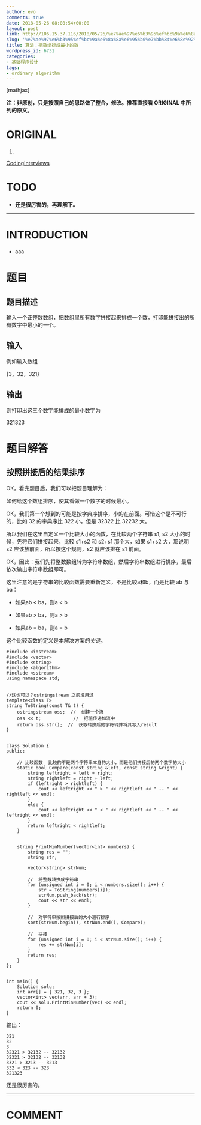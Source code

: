```yaml
---
author: evo
comments: true
date: 2018-05-26 08:08:54+00:00
layout: post
link: http://106.15.37.116/2018/05/26/%e7%ae%97%e6%b3%95%ef%bc%9a%e6%8a%8a%e6%95%b0%e7%bb%84%e6%8e%92%e6%88%90%e6%9c%80%e5%b0%8f%e7%9a%84%e6%95%b0/
slug: '%e7%ae%97%e6%b3%95%ef%bc%9a%e6%8a%8a%e6%95%b0%e7%bb%84%e6%8e%92%e6%88%90%e6%9c%80%e5%b0%8f%e7%9a%84%e6%95%b0'
title: 算法：把数组排成最小的数
wordpress_id: 6731
categories:
- 基础程序设计
tags:
- ordinary algorithm
---
```


<!-- more -->

[mathjax]

**注：非原创，只是按照自己的思路做了整合，修改。推荐直接看 ORIGINAL 中所列的原文。**


# ORIGINAL





 	
  1. 


[CodingInterviews](https://github.com/gatieme/CodingInterviews)







# TODO





 	
  * **还是很厉害的，再理解下。**





* * *





# INTRODUCTION





 	
  * aaa





# 题目




## **题目描述**


输入一个正整数数组，把数组里所有数字拼接起来排成一个数，打印能拼接出的所有数字中最小的一个。


## **输入**


例如输入数组

{3，32，321}


## **输出**


则打印出这三个数字能排成的最小数字为

321323


# 题目解答




## 按照拼接后的结果排序


OK，看完题目后，我们可以把题目理解为：

如何给这个数组排序，使其看做一个数字的时候最小。

OK，我们第一个想到的可能是按字典序排序，小的在前面。可惜这个是不可行的，比如 32 的字典序比 322 小，但是 32322 比 32232 大。

所以我们在这里自定义一个比较大小的函数，在比较两个字符串 s1, s2 大小的时候，先将它们拼接起来，比较 s1+s2 和 s2+s1 那个大，如果 s1+s2 大，那说明 s2 应该放前面，所以按这个规则，s2 就应该排在 s1 前面。

OK，因此：我们先将整数数组转为字符串数组，然后字符串数组进行排序，最后依次输出字符串数组即可。

这里注意的是字符串的比较函数需要重新定义，不是比较a和b，而是比较 ab 与 ba：



 	
  * 如果ab < ba，则a < b

 	
  * 如果ab > ba，则a > b

 	
  * 如果ab = ba，则a = b


这个比较函数的定义是本解决方案的关键。

    
    #include <iostream>
    #include <vector>
    #include <string>
    #include <algorithm>
    #include <sstream>
    using namespace std;
    
    
    //这也可以？ostringstream 之前没用过
    template<class T>
    string ToString(const T& t) {
    	ostringstream oss;  //  创建一个流
    	oss << t;            //  把值传递如流中
    	return oss.str();  //  获取转换后的字符转并将其写入result
    }
    
    
    class Solution {
    public:
    
    	// 比较函数  比较的不是两个字符串本身的大小，而是他们拼接后的两个数字的大小
    	static bool Compare(const string &left, const string &right) {
    		string leftright = left + right;
    		string rightleft = right + left;
    		if (leftright > rightleft) {
    			cout << leftright << " > " << rightleft << " -- " << rightleft << endl;
    		}
    		else {
    			cout << leftright << " < " << rightleft << " -- " << leftright << endl;
    		}
    		return leftright < rightleft;
    	}
    
    
    	string PrintMinNumber(vector<int> numbers) {
    		string res = "";
    		string str;
    
    		vector<string> strNum;
    
    		//  将整数转换成字符串
    		for (unsigned int i = 0; i < numbers.size(); i++) {
    			str = ToString(numbers[i]);
    			strNum.push_back(str);
    			cout << str << endl;
    		}
    
    		//  对字符串按照拼接后的大小进行排序
    		sort(strNum.begin(), strNum.end(), Compare);
    
    		//  拼接
    		for (unsigned int i = 0; i < strNum.size(); i++) {
    			res += strNum[i];
    		}
    		return res;
    	}
    };
    
    
    int main() {
    	Solution solu;
    	int arr[] = { 321, 32, 3 };
    	vector<int> vec(arr, arr + 3);
    	cout << solu.PrintMinNumber(vec) << endl;
    	return 0;
    }


输出：

    
    321
    32
    3
    32321 > 32132 -- 32132
    32321 > 32132 -- 32132
    3321 > 3213 -- 3213
    332 > 323 -- 323
    321323


还是很厉害的。













* * *





# COMMENT



